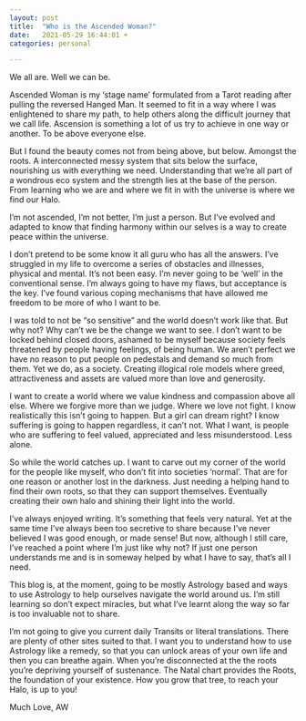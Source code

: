 ```yaml
---
layout: post
title:  "Who is the Ascended Woman?"
date:   2021-05-29 16:44:01 +
categories: personal

---
```


<p>We all are. Well we can be.</p>

<p>Ascended Woman is my ‘stage name’ formulated from a Tarot reading after pulling the reversed Hanged Man. It seemed to fit in a way where I was enlightened to share my path, to help others along the difficult journey that we call life. Ascension is something a lot of us try to achieve in one way or another. To be above everyone else.</p><!--more-->

<p>But I found the beauty comes not from being above, but below. Amongst the roots. A interconnected messy system that sits below the surface, nourishing us with everything we need. Understanding that we’re all part of a wondrous eco system and the strength lies at the base of the person. From learning who we are and where we fit in with the universe is where we find our Halo.</p>

<p>I’m not ascended, I’m not better, I’m just a person. But I’ve evolved and adapted to know that finding harmony within our selves is a way to create peace within the universe.</p>

<p>I don’t pretend to be some know it all guru who has all the answers.
I’ve struggled in my life to overcome a series of obstacles and illnesses, physical and mental. It’s not been easy. I’m never going to be ‘well’ in the conventional sense. I’m always going to have my flaws, but acceptance is the key. I’ve found various coping mechanisms that have allowed me freedom to be more of who I want to be.</p>

<p>I was told to not be “so sensitive” and the world doesn’t work like that. But why not? Why can’t we be the change we want to see. I don’t want to be locked behind closed doors, ashamed to be myself because society feels threatened by people having feelings, of being human. We aren’t perfect we have no reason to put people on pedestals and demand so much from them. Yet we do, as a society. Creating illogical role models where greed, attractiveness and assets are valued more than love and generosity.</p>

<p>I want to create a world where we value kindness and compassion above all else. Where we forgive more than we judge. Where we love not fight. I know realistically this isn’t going to happen. But a girl can dream right? I know suffering is going to happen regardless, it can’t not. What I want, is people who are suffering to feel valued, appreciated and less misunderstood. Less alone.</p>

<p>So while the world catches up. I want to carve out my corner of the world for the people like myself, who don’t fit into societies ‘normal’. That are for one reason or another lost in the darkness. Just needing a helping hand to find their own roots, so that they can support themselves. Eventually creating their own halo and shining their light into the world.</p>

<p>I’ve always enjoyed writing. It’s something that feels very natural. Yet at the same time I’ve always been too secretive to share because I’ve never believed I was good enough, or made sense! But now, although I still care, I’ve reached a point where I’m just like why not? If just one person understands me and is in someway helped by what I have to say, that’s all I need.</p>

<p>This blog is, at the moment, going to be mostly Astrology based and ways to use Astrology to help ourselves navigate the world around us. I’m still learning so don’t expect miracles, but what I’ve learnt along the way so far is too invaluable not to share.</p>

<p>I’m not going to give you current daily Transits or literal translations. There are plenty of other sites suited to that. I want you to understand how to use Astrology like a remedy, so that you can unlock areas of your own life and then you can breathe again. When you’re disconnected at the the roots you’re depriving yourself of sustenance. The Natal chart provides the Roots, the foundation of your existence. How you grow that tree, to reach your Halo, is up to you!</p>

<p>Much Love, AW</p>